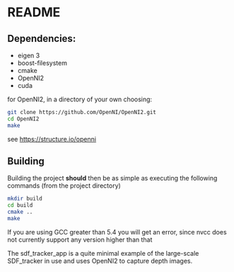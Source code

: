 # README

## Dependencies:

* eigen 3
* boost-filesystem
* cmake 
* OpenNI2
* cuda

for OpenNI2, in a directory of your own choosing:
```bash
git clone https://github.com/OpenNI/OpenNI2.git
cd OpenNI2
make
```
see https://structure.io/openni

## Building

Building the project **should** then be as simple as executing the following commands (from the project directory)

```bash
mkdir build
cd build
cmake ..
make
```

If you are using GCC greater than 5.4 you will get an error, since nvcc does not currently support any version higher than that

The sdf_tracker_app is a quite minimal example of the large-scale SDF_tracker in use and uses OpenNI2 to capture depth images.

